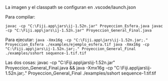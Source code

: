 La imagen y el classpath se configuran en .vscode/launch.json

Para compilar:

`
javac -cp "C:\Fiji.app\jars\ij-1.52n.jar" Proyeccion_Esfera.java
javac -cp "C:\Fiji.app\jars\ij-1.52n.jar" Proyeccion_General_Final.java
`

Para ejecutar:
`
java -Xmx16g -cp "C:\Fiji.app\jars\ij-1.52n.jar;." Proyeccion_Esfera ./examples/ejemplo_esfera.tif
java -Xmx16g -cp "C:\Fiji.app\jars\ij-1.52n.jar;." Proyeccion_General_Final ./examples/sshort sequence-1.tif.tif
`

Las dos cosas:
javac -cp "C:\Fiji.app\jars\ij-1.52n.jar" Proyeccion_General_Final.java && java -Xmx16g -cp "C:\Fiji.app\jars\ij-1.52n.jar;." Proyeccion_General_Final ./examples/sshort sequence-1.tif.tif
